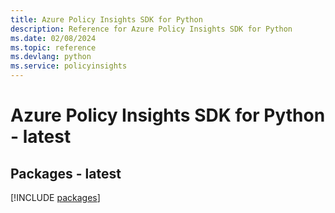 ```yaml
---
title: Azure Policy Insights SDK for Python
description: Reference for Azure Policy Insights SDK for Python
ms.date: 02/08/2024
ms.topic: reference
ms.devlang: python
ms.service: policyinsights
---
```

# Azure Policy Insights SDK for Python - latest
## Packages - latest
[!INCLUDE [packages](policy-insights-index.md)]